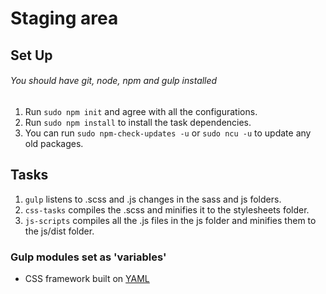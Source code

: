 # Staging area

## Set Up
###### You should have git, node, npm and gulp installed
1. Run `sudo npm init` and agree with all the configurations.
2. Run `sudo npm install` to install the task dependencies.
3. You can run `sudo npm-check-updates -u` or `sudo ncu -u` to update any old packages.

## Tasks
1. `gulp` listens to .scss and .js changes in the sass and js folders.
2. `css-tasks` compiles the .scss and minifies it to the stylesheets folder.
3. `js-scripts` compiles all the .js files in the js folder and minifies them to the js/dist folder.

### Gulp modules set as 'variables'

* CSS framework built on [YAML](http://www.yaml.de/)
